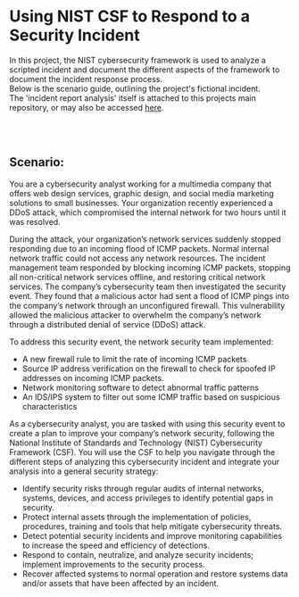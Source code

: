 # Using NIST CSF to Respond to a Security Incident
In this project, the NIST cybersecurity framework is used to analyze a scripted incident and document the different aspects of the framework to document the incident response process.
<br />
Below is the scenario guide, outlining the project's fictional incident.
<br />
The 'incident report analysis' itself is attached to this projects main repository, or may also be accessed [here](https://github.com/JacobDKing/NISTcsfIncidentResponse/blob/main/Incident%20report%20analysis.pdf).

<br />
<br />
 
<h2>Scenario:</h2>
You are a cybersecurity analyst working for a multimedia company that offers web design services, graphic design, and social media marketing solutions to small businesses. Your organization recently experienced a DDoS attack, which compromised the internal network for two hours until it was resolved.

During the attack, your organization’s network services suddenly stopped responding due to an incoming flood of ICMP packets. Normal internal network traffic could not access any network resources. The incident management team responded by blocking incoming ICMP packets, stopping all non-critical network services offline, and restoring critical network services. 
The company’s cybersecurity team then investigated the security event. They found that a malicious actor had sent a flood of ICMP pings into the company’s network through an unconfigured firewall. This vulnerability allowed the malicious attacker to overwhelm the company’s network through a distributed denial of service (DDoS) attack. 

To address this security event, the network security team implemented: 

  - A new firewall rule to limit the rate of incoming ICMP packets
  - Source IP address verification on the firewall to check for spoofed IP addresses on incoming ICMP packets.
  - Network monitoring software to detect abnormal traffic patterns
  - An IDS/IPS system to filter out some ICMP traffic based on suspicious characteristics


As a cybersecurity analyst, you are tasked with using this security event to create a plan to improve your company’s network security, following the National Institute of Standards and Technology (NIST) Cybersecurity Framework (CSF). You will use the CSF to help you navigate through the different steps of analyzing this cybersecurity incident and integrate your analysis into a general security strategy:

  - Identify security risks through regular audits of internal networks, systems, devices, and access privileges to identify potential gaps in security. 
  - Protect internal assets through the implementation of policies, procedures, training and tools that help mitigate cybersecurity threats.
  - Detect potential security incidents and improve monitoring capabilities to increase the speed and efficiency of detections. 
  - Respond to contain, neutralize, and analyze security incidents; implement improvements to the security process.
  - Recover affected systems to normal operation and restore systems data and/or assets that have been affected by an incident.
